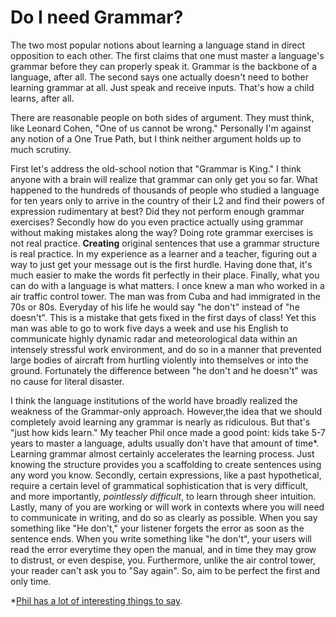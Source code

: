 # Do I need Grammar?

The two most popular notions about learning a language stand in direct
opposition to each other. The first claims that one must master a language's
grammar before they can properly speak it. Grammar is the backbone of a
language, after all. The second says one actually doesn't need to bother
learning grammar at all. Just speak and receive inputs. That's how a child
learns, after all. 

There are reasonable people on both sides of argument. They must think, like
Leonard Cohen, "One of us cannot be wrong." Personally I'm against any notion of
a One True Path, but I think neither argument holds up to much scrutiny.

First let's address the old-school notion that "Grammar is King." I think anyone
with a brain will realize that grammar can only get you so far. What happened to
the hundreds of thousands of people who studied a language for ten years only
to arrive in the country of their L2 and find their powers of expression
rudimentary at best? Did they not perform enough grammar exercises? Secondly
how do you even practice actually using grammar without making mistakes along
the way? Doing rote grammar exercises is not real practice. **Creating**
original sentences that use a grammar structure is real practice. In my
experience as a learner and a teacher, figuring out a way to just get your
message out is the first hurdle. Having done that, it's much easier to make the
words fit perfectly in their place. Finally, what you can do with a language is
what matters. I once knew a man who worked in a air traffic control tower. The
man was from Cuba and had immigrated in the 70s or 80s. Everyday of his life he
would say "he don't" instead of "he doesn't". This is a mistake that gets fixed
in the first days of class! Yet this man was able to go to work five days a week
and use his English to communicate highly dynamic radar and meteorological data
within an intensely stressful work environment, and do so in a manner that
prevented large bodies of aircraft from hurtling violently into themselves or
into the ground. Fortunately the difference between "he don't and he doesn't"
was no cause for literal disaster.

I think the language institutions of the world have broadly realized the
weakness of the Grammar-only approach. However,the idea that we should
completely avoid learning any grammar is nearly as ridiculous. But that's "just
how kids learn." My teacher Phil once made a good point: kids take 5-7 years to
master a language, adults usually don't have that amount of time*. Learning
grammar almost certainly accelerates the learning process. Just knowing the
structure provides you a scaffolding to create sentences using any word you
know. Secondly, certain expressions, like a past hypothetical, require a certain
level of grammatical sophistication that is very difficult, and more importantly, _pointlessly difficult_, to learn through
sheer intuition. Lastly, many of you are working or will work in contexts where you will need
to
communicate in writing, and do so as clearly as possible. When you say something
like "He don't," your listener forgets the error as soon as the sentence ends.
When you write something like "he don't", your users will read the error everytime they open the manual, and in
time they may grow to distrust, or even despise, you. Furthermore, unlike the air control
tower, your reader can't ask you to "Say again". So, aim to be perfect the first and only time.

*[Phil has a lot of interesting things to say](https://www.italki.com/user/1356999).
